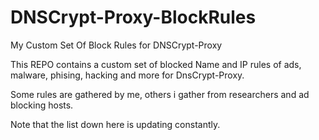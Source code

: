 # DNSCrypt-Proxy-BlockRules
My Custom Set Of Block Rules for DNSCrypt-Proxy


This REPO contains a custom set of blocked Name and IP rules of ads, malware, phising, hacking and more for DnsCrypt-Proxy.

Some rules are gathered by me, others i gather from researchers and ad blocking hosts.

Note that the list down here is updating constantly.
